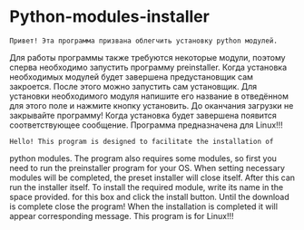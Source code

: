 # Python-modules-installer

    Привет! Эта программа призвана облегчить установку python модулей.
Для работы программы также требуются некоторые модули, поэтому сперва
необходимо запустить программу preinstaller. Когда установка
необходимых модулей будет завершена предустановщик сам закроется. После
этого можно запустить сам установщик.
    Для установки необходимого модуля напишите его название в отведённом
для этого поле и нажмите кнопку установить. До оканчания загрузки не
закрывайте программу! Когда установка будет завершена появится 
соответствующее сообщение.
    Программа предназначена для Linux!!!

    Hello! This program is designed to facilitate the installation of
python modules. The program also requires some modules, so first you
need to run the preinstaller program for your OS. When setting necessary
modules will be completed, the preset installer will close itself. After
this can run the installer itself.
    To install the required module, write its name in the space provided.
for this box and click the install button. Until the download is complete
close the program! When the installation is completed it will appear
corresponding message.
    This program is for Linux!!!
